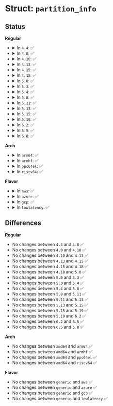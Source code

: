 # Struct: <code>partition_info</code>

## Status
<b>Regular</b>
<ul>
<li>
<details>
<summary>In <code>4.4</code>: ✅</summary>

```c
struct partition_info {
    u8 flg;
    char id[3];
    __be32 st;
    __be32 siz;
};
```
</details>
</li>
<li>
<details>
<summary>In <code>4.8</code>: ✅</summary>

```c
struct partition_info {
    u8 flg;
    char id[3];
    __be32 st;
    __be32 siz;
};
```
</details>
</li>
<li>
<details>
<summary>In <code>4.10</code>: ✅</summary>

```c
struct partition_info {
    u8 flg;
    char id[3];
    __be32 st;
    __be32 siz;
};
```
</details>
</li>
<li>
<details>
<summary>In <code>4.13</code>: ✅</summary>

```c
struct partition_info {
    u8 flg;
    char id[3];
    __be32 st;
    __be32 siz;
};
```
</details>
</li>
<li>
<details>
<summary>In <code>4.15</code>: ✅</summary>

```c
struct partition_info {
    u8 flg;
    char id[3];
    __be32 st;
    __be32 siz;
};
```
</details>
</li>
<li>
<details>
<summary>In <code>4.18</code>: ✅</summary>

```c
struct partition_info {
    u8 flg;
    char id[3];
    __be32 st;
    __be32 siz;
};
```
</details>
</li>
<li>
<details>
<summary>In <code>5.0</code>: ✅</summary>

```c
struct partition_info {
    u8 flg;
    char id[3];
    __be32 st;
    __be32 siz;
};
```
</details>
</li>
<li>
<details>
<summary>In <code>5.3</code>: ✅</summary>

```c
struct partition_info {
    u8 flg;
    char id[3];
    __be32 st;
    __be32 siz;
};
```
</details>
</li>
<li>
<details>
<summary>In <code>5.4</code>: ✅</summary>

```c
struct partition_info {
    u8 flg;
    char id[3];
    __be32 st;
    __be32 siz;
};
```
</details>
</li>
<li>
<details>
<summary>In <code>5.8</code>: ✅</summary>

```c
struct partition_info {
    u8 flg;
    char id[3];
    __be32 st;
    __be32 siz;
};
```
</details>
</li>
<li>
<details>
<summary>In <code>5.11</code>: ✅</summary>

```c
struct partition_info {
    u8 flg;
    char id[3];
    __be32 st;
    __be32 siz;
};
```
</details>
</li>
<li>
<details>
<summary>In <code>5.13</code>: ✅</summary>

```c
struct partition_info {
    u8 flg;
    char id[3];
    __be32 st;
    __be32 siz;
};
```
</details>
</li>
<li>
<details>
<summary>In <code>5.15</code>: ✅</summary>

```c
struct partition_info {
    u8 flg;
    char id[3];
    __be32 st;
    __be32 siz;
};
```
</details>
</li>
<li>
<details>
<summary>In <code>5.19</code>: ✅</summary>

```c
struct partition_info {
    u8 flg;
    char id[3];
    __be32 st;
    __be32 siz;
};
```
</details>
</li>
<li>
<details>
<summary>In <code>6.2</code>: ✅</summary>

```c
struct partition_info {
    u8 flg;
    char id[3];
    __be32 st;
    __be32 siz;
};
```
</details>
</li>
<li>
<details>
<summary>In <code>6.5</code>: ✅</summary>

```c
struct partition_info {
    u8 flg;
    char id[3];
    __be32 st;
    __be32 siz;
};
```
</details>
</li>
<li>
<details>
<summary>In <code>6.8</code>: ✅</summary>

```c
struct partition_info {
    u8 flg;
    char id[3];
    __be32 st;
    __be32 siz;
};
```
</details>
</li>
</ul>
<b>Arch</b>
<ul>
<li>
<details>
<summary>In <code>arm64</code>: ✅</summary>

```c
struct partition_info {
    u8 flg;
    char id[3];
    __be32 st;
    __be32 siz;
};
```
</details>
</li>
<li>
<details>
<summary>In <code>armhf</code>: ✅</summary>

```c
struct partition_info {
    u8 flg;
    char id[3];
    __be32 st;
    __be32 siz;
};
```
</details>
</li>
<li>
<details>
<summary>In <code>ppc64el</code>: ✅</summary>

```c
struct partition_info {
    u8 flg;
    char id[3];
    __be32 st;
    __be32 siz;
};
```
</details>
</li>
<li>
<details>
<summary>In <code>riscv64</code>: ✅</summary>

```c
struct partition_info {
    u8 flg;
    char id[3];
    __be32 st;
    __be32 siz;
};
```
</details>
</li>
</ul>
<b>Flavor</b>
<ul>
<li>
<details>
<summary>In <code>aws</code>: ✅</summary>

```c
struct partition_info {
    u8 flg;
    char id[3];
    __be32 st;
    __be32 siz;
};
```
</details>
</li>
<li>
<details>
<summary>In <code>azure</code>: ✅</summary>

```c
struct partition_info {
    u8 flg;
    char id[3];
    __be32 st;
    __be32 siz;
};
```
</details>
</li>
<li>
<details>
<summary>In <code>gcp</code>: ✅</summary>

```c
struct partition_info {
    u8 flg;
    char id[3];
    __be32 st;
    __be32 siz;
};
```
</details>
</li>
<li>
<details>
<summary>In <code>lowlatency</code>: ✅</summary>

```c
struct partition_info {
    u8 flg;
    char id[3];
    __be32 st;
    __be32 siz;
};
```
</details>
</li>
</ul>

## Differences
<b>Regular</b>
<ul>
<li>
No changes between <code>4.4</code> and <code>4.8</code> ✅
</li>
<li>
No changes between <code>4.8</code> and <code>4.10</code> ✅
</li>
<li>
No changes between <code>4.10</code> and <code>4.13</code> ✅
</li>
<li>
No changes between <code>4.13</code> and <code>4.15</code> ✅
</li>
<li>
No changes between <code>4.15</code> and <code>4.18</code> ✅
</li>
<li>
No changes between <code>4.18</code> and <code>5.0</code> ✅
</li>
<li>
No changes between <code>5.0</code> and <code>5.3</code> ✅
</li>
<li>
No changes between <code>5.3</code> and <code>5.4</code> ✅
</li>
<li>
No changes between <code>5.4</code> and <code>5.8</code> ✅
</li>
<li>
No changes between <code>5.8</code> and <code>5.11</code> ✅
</li>
<li>
No changes between <code>5.11</code> and <code>5.13</code> ✅
</li>
<li>
No changes between <code>5.13</code> and <code>5.15</code> ✅
</li>
<li>
No changes between <code>5.15</code> and <code>5.19</code> ✅
</li>
<li>
No changes between <code>5.19</code> and <code>6.2</code> ✅
</li>
<li>
No changes between <code>6.2</code> and <code>6.5</code> ✅
</li>
<li>
No changes between <code>6.5</code> and <code>6.8</code> ✅
</li>
</ul>
<b>Arch</b>
<ul>
<li>
No changes between <code>amd64</code> and <code>arm64</code> ✅
</li>
<li>
No changes between <code>amd64</code> and <code>armhf</code> ✅
</li>
<li>
No changes between <code>amd64</code> and <code>ppc64el</code> ✅
</li>
<li>
No changes between <code>amd64</code> and <code>riscv64</code> ✅
</li>
</ul>
<b>Flavor</b>
<ul>
<li>
No changes between <code>generic</code> and <code>aws</code> ✅
</li>
<li>
No changes between <code>generic</code> and <code>azure</code> ✅
</li>
<li>
No changes between <code>generic</code> and <code>gcp</code> ✅
</li>
<li>
No changes between <code>generic</code> and <code>lowlatency</code> ✅
</li>
</ul>

